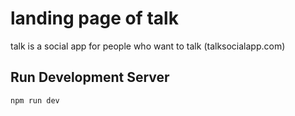 # landing page of talk

talk is a social app for people who want to talk (talksocialapp.com)



## Run Development Server

```bash
npm run dev
```

